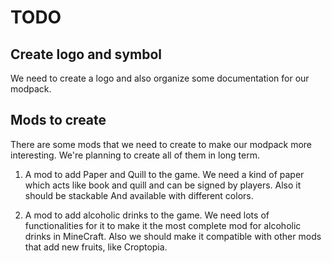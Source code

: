 # TODO

## Create logo and symbol
We need to create a logo and also organize some documentation for our modpack.

## Mods to create
There are some mods that we need to create to make our modpack more interesting.
We're planning to create all of them in long term.

1. A mod to add Paper and Quill to the game.
We need a kind of paper which acts like book and quill and can be signed by players.
Also it should be stackable
And available with different colors.

2. A mod to add alcoholic drinks to the game.
We need lots of functionalities for it to make it the most complete mod for alcoholic drinks in MineCraft.
Also we should make it compatible with other mods that add new fruits, like Croptopia.
